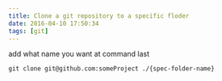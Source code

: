 ```yaml
---
title: Clone a git repository to a specific floder
date: 2016-04-10 17:50:34
tags: [git]
---
```


add what name you want at command last

    git clone git@github.com:someProject ./{spec-folder-name}

